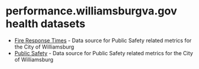 # performance.williamsburgva.gov health datasets
* [Fire Response Times](https://performance.williamsburgva.gov/d/a98t-eu5k) - Data source for Public Safety related metrics for the City of Williamsburg
* [Public Safety](https://performance.williamsburgva.gov/d/848q-t2jx) - Data source for Public Safety related metrics for the City of Williamsburg
